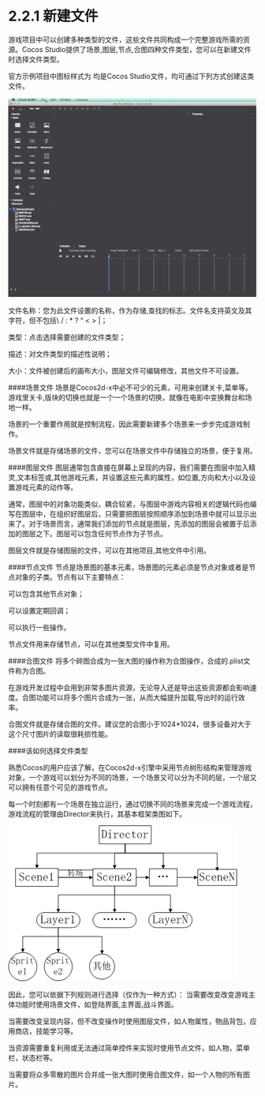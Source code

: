 # 2.2.1 新建文件

游戏项目中可以创建多种类型的文件，这些文件共同构成一个完整游戏所需的资源。Cocos Studio提供了场景,图层,节点,合图四种文件类型，您可以在新建文件时选择文件类型。

官方示例项目中图标样式为 均是Cocos Studio文件，均可通过下列方式创建这类文件。

![Image](res/image129.gif)
 
文件名称：您为此文件设置的名称，作为存储,查找的标志。文件名支持英文及其字符，但不包括\ / : * ? “ < > |；

类型：点击选择需要创建的文件类型；

描述：对文件类型的描述性说明；

大小：文件被创建后的画布大小，图层文件可编辑修改，其他文件不可设置。

####场景文件
场景是Cocos2d-x中必不可少的元素，可用来创建关卡,菜单等。游戏里关卡,版块的切换也就是一个一个场景的切换，就像在电影中变换舞台和场地一样。

场景的一个重要作用就是控制流程，因此需要新建多个场景来一步步完成游戏制作。

场景文件就是存储场景的文件，您可以在场景文件中存储独立的场景，便于复用。

####图层文件
图层通常包含直接在屏幕上呈现的内容，我们需要在图层中加入精灵,文本标签或,其他游戏元素，并设置这些元素的属性，如位置,方向和大小以及设置游戏元素的动作等。

通常，图层中的对象功能类似，耦合较紧，与图层中游戏内容相关的逻辑代码也编写在图层中，在组织好图层后，只需要把图层按照顺序添加到场景中就可以显示出来了。对于场景而言，通常我们添加的节点就是图层，先添加的图层会被置于后添加的图层之下。图层可以包含任何节点作为子节点。

图层文件就是存储图层的文件，可以在其他项目,其他文件中引用。

####节点文件
节点是场景图的基本元素，场景图的元素必须是节点对象或者是节点对象的子类。节点有以下主要特点：

可以包含其他节点对象；

可以设置定期回调；

可以执行一些操作。

节点文件用来存储节点，可以在其他类型文件中复用。

####合图文件
将多个碎图合成为一张大图的操作称为合图操作，合成的.plist文件称为合图。
	
在游戏开发过程中会用到非常多图片资源，无论导入还是导出这些资源都会影响速度。合图功能可以将多个图片合成为一张，从而大幅提升加载,导出时的运行效率。
	
合图文件就是存储合图的文件。建议您的合图小于1024*1024，很多设备对大于这个尺寸图片的读取很耗损性能。

####该如何选择文件类型
	
熟悉Cocos的用户应该了解，在Cocos2d-x引擎中采用节点树形结构来管理游戏对象，一个游戏可以划分为不同的场景，一个场景又可以分为不同的层，一个层又可以拥有任意个可见的游戏节点。

每一个时刻都有一个场景在独立运行，通过切换不同的场景来完成一个游戏流程，游戏流程的管理由Director来执行，其基本框架类图如下。

![Image](res/image032.png)
 
因此，您可以依据下列规则进行选择（仅作为一种方式）：
当需要改变改变游戏主体功能时使用场景文件，如登陆界面,主界面,战斗界面。

当需要改变呈现内容，但不改变操作时使用图层文件，如人物属性，物品背包，应用商店，技能学习等。

当资源需要重复利用或无法通过简单控件来实现时使用节点文件，如人物，菜单栏，状态栏等。

当需要将众多零散的图片合并成一张大图时使用合图文件，如一个人物的所有图片。
